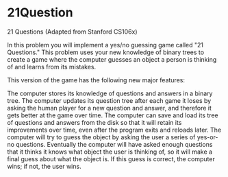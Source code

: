 # 21Question

21 Questions (Adapted from Stanford CS106x)

In this problem you will implement a yes/no guessing game called "21 Questions." This problem uses your new knowledge of binary trees to create a game where the computer guesses an object a person is thinking of and learns from its mistakes.

This version of the game has the following new major features:

The computer stores its knowledge of questions and answers in a binary tree.
The computer updates its question tree after each game it loses by asking the human player for a new question and answer, and therefore it gets better at the game over time.
The computer can save and load its tree of questions and answers from the disk so that it will retain its improvements over time, even after the program exits and reloads later.
The computer will try to guess the object by asking the user a series of yes-or-no questions. Eventually the computer will have asked enough questions that it thinks it knows what object the user is thinking of, so it will make a final guess about what the object is. If this guess is correct, the computer wins; if not, the user wins. 
